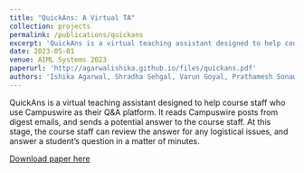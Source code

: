 ```yaml
---
title: "QuickAns: A Virtual TA"
collection: projects
permalink: /publications/quickans
excerpt: 'QuickAns is a virtual teaching assistant designed to help course staff who use Campuswire as their Q&A platform. It reads Campuswire posts from digest emails, and sends a potential answer to the course staff. At this stage, the course staff can review the answer for any logistical issues, and answer a student’s question in a matter of minutes.'
date: 2023-05-01
venue: AIML Systems 2023
paperurl: 'http://agarwalishika.github.io/files/quickans.pdf'
authors: 'Ishika Agarwal, Shradha Sehgal, Varun Goyal, Prathamesh Sonawane'
---
```

QuickAns is a virtual teaching assistant designed to help course staff who use Campuswire as their Q&A platform. It reads Campuswire posts from digest emails, and sends a potential answer to the course staff. At this stage, the course staff can review the answer for any logistical issues, and answer a student’s question in a matter of minutes.

[Download paper here](http://agarwalishika.github.io/files/quickans.pdf)
